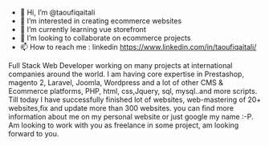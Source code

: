 - 👋 Hi, I’m @taoufiqaitali
- 👀 I’m interested in creating ecommerce websites
- 🌱 I’m currently learning vue storefront
- 💞️ I’m looking to collaborate on ecommerce projects
- 📫 How to reach me : linkedin https://www.linkedin.com/in/taoufiqaitali/

Full Stack Web Developer working on many projects at international companies around the world. I am having core expertise in Prestashop, magento 2, Laravel, Joomla, Wordpress and a lot of other CMS & Ecommerce platforms, PHP, html, css,Jquery, sql, mysql..and more scripts. Till today I have successfully finished lot of websites, web-mastering of 20+ websites,fix and update more than 300 websites. you can find more information about me on my personal website or just google my name :-P. Am looking to work with you as freelance in some project, am looking forward to you.
<!---
taoufiqaitali/taoufiqaitali is a ✨ special ✨ repository because its `README.md` (this file) appears on your GitHub profile.
You can click the Preview link to take a look at your changes.
--->
